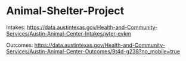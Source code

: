 # Animal-Shelter-Project

Intakes: https://data.austintexas.gov/Health-and-Community-Services/Austin-Animal-Center-Intakes/wter-evkm

Outcomes: https://data.austintexas.gov/Health-and-Community-Services/Austin-Animal-Center-Outcomes/9t4d-g238?no_mobile=true

